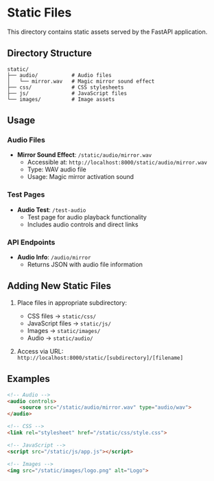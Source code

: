# Static Files

This directory contains static assets served by the FastAPI application.

## Directory Structure

```
static/
├── audio/           # Audio files
│   └── mirror.wav   # Magic mirror sound effect
├── css/             # CSS stylesheets
├── js/              # JavaScript files
└── images/          # Image assets
```

## Usage

### Audio Files
- **Mirror Sound Effect**: `/static/audio/mirror.wav`
  - Accessible at: `http://localhost:8000/static/audio/mirror.wav`
  - Type: WAV audio file
  - Usage: Magic mirror activation sound

### Test Pages
- **Audio Test**: `/test-audio`
  - Test page for audio playback functionality
  - Includes audio controls and direct links

### API Endpoints
- **Audio Info**: `/audio/mirror`
  - Returns JSON with audio file information

## Adding New Static Files

1. Place files in appropriate subdirectory:
   - CSS files → `static/css/`
   - JavaScript files → `static/js/`
   - Images → `static/images/`
   - Audio → `static/audio/`

2. Access via URL: `http://localhost:8000/static/[subdirectory]/[filename]`

## Examples

```html
<!-- Audio -->
<audio controls>
    <source src="/static/audio/mirror.wav" type="audio/wav">
</audio>

<!-- CSS -->
<link rel="stylesheet" href="/static/css/style.css">

<!-- JavaScript -->
<script src="/static/js/app.js"></script>

<!-- Images -->
<img src="/static/images/logo.png" alt="Logo">
```
